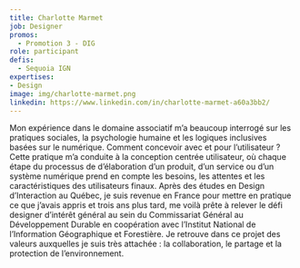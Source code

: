 ```yaml
---
title: Charlotte Marmet
job: Designer
promos:
  - Promotion 3 - DIG
role: participant
defis:
  - Sequoia IGN
expertises:
- Design
image: img/charlotte-marmet.png
linkedin: https://www.linkedin.com/in/charlotte-marmet-a60a3bb2/
---
```


Mon expérience dans le domaine associatif m’a beaucoup interrogé sur les pratiques sociales, la psychologie humaine et les logiques inclusives basées sur le numérique. Comment concevoir avec et pour l’utilisateur ? Cette pratique m’a conduite à la conception centrée utilisateur, où chaque étape du processus de d’élaboration d’un produit, d’un service ou d’un système numérique prend en compte les besoins, les attentes et les caractéristiques des utilisateurs finaux. Après des études en Design d’Interaction au Québec, je suis revenue en France pour mettre en pratique ce que j’avais appris et trois ans plus tard, me voilà prête à relever le défi designer d’intérêt général au sein du Commissariat Général au Développement Durable en coopération avec l’Institut National de l’Information Géographique et Forestière. Je retrouve dans ce projet des valeurs auxquelles je suis très attachée : la collaboration, le partage et la protection de l’environnement.
